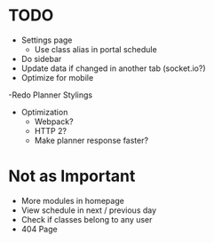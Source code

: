 # TODO
- Settings page
  - Use class alias in portal schedule
- Do sidebar
- Update data if changed in another tab (socket.io?)
- Optimize for mobile

-Redo Planner Stylings

- Optimization
  - Webpack?
  - HTTP 2?
  - Make planner response faster?

# Not as Important
- More modules in homepage
- View schedule in next / previous day
- Check if classes belong to any user
- 404 Page
